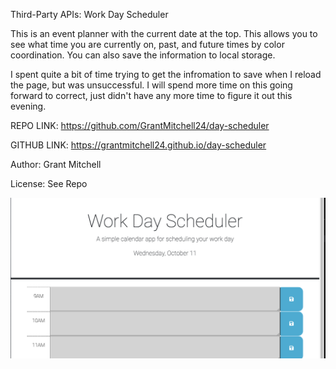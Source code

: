 Third-Party APIs: Work Day Scheduler

This is an event planner with the current date at the top. This allows you to see what time you are currently on, past, and future times by color coordination. You can also save the information to local storage. 

I spent quite a bit of time trying to get the infromation to save when I reload the page, but was unsuccessful. I will spend more time on this going forward to correct, just didn't have any more time to figure it out this evening. 

REPO LINK: https://github.com/GrantMitchell24/day-scheduler 

GITHUB LINK: https://grantmitchell24.github.io/day-scheduler

Author: Grant Mitchell

License: See Repo

![Preview image](./assets/images/day-scheduler-pic.png)
